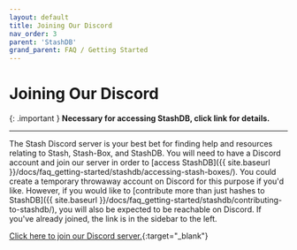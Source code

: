 ```yaml
---
layout: default
title: Joining Our Discord
nav_order: 3
parent: 'StashDB'
grand_parent: FAQ / Getting Started
---
```


# Joining Our Discord

{: .important }
**Necessary for accessing StashDB, click link for details.**

---

The Stash Discord server is your best bet for finding help and resources relating to Stash, Stash-Box, and StashDB. You will need to have a Discord account and join our server in order to [access StashDB]({{ site.baseurl }}/docs/faq_getting-started/stashdb/accessing-stash-boxes/). You could create a temporary throwaway account on Discord for this purpose if you'd like. However, if you would like to [contribute more than just hashes to StashDB]({{ site.baseurl }}/docs/faq_getting-started/stashdb/contributing-to-stashdb/), you will also be expected to be reachable on Discord. If you've already joined, the link is in the sidebar to the left.

[Click here to join our Discord server.](https://discord.gg/2TsNFKt){:target="_blank"}
